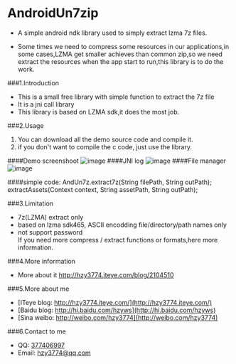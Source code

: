 AndroidUn7zip
==================

* A simple android ndk library used to simply extract lzma 7z files.<br>

* Some times we need to compress some resources in our applications,in some cases,LZMA 
 get smaller achieves than common zip,so we need extract the resources when the app 
start to run,this library is to do the work.<br>

###1.Introduction
* This is a small free library with simple function to extract the 7z file
* It is a jni call library
* This library is based on LZMA sdk,it does the most job.

###2.Usage

1. You can download all the demo source code and compile it.<br>
2. if you don't want to compile the c code, just use the library.

####Demo screenshoot
![image](https://raw.githubusercontent.com/hzy3774/AndroidUn7zip/master/images/screen.gif)
####JNI log
![image](https://raw.githubusercontent.com/hzy3774/AndroidUn7zip/master/images/jnilog.png)
####File manager
![image](https://raw.githubusercontent.com/hzy3774/AndroidUn7zip/master/images/file.png)

####simple code:
    AndUn7z.extract7z(String filePath, String outPath);
    extractAssets(Context context, String assetPath, String outPath);

###3.Limitation
* 7z(LZMA) extract only
* based on lzma sdk465, ASCII encodding file/directory/path names only
* not support password<br>
If you need more compress / extract functions or formats,here more information.

###4.More information
* More about it http://hzy3774.iteye.com/blog/2104510 <br>

###5.More about me
* [ITeye blog: http://hzy3774.iteye.com/](http://hzy3774.iteye.com/)
* [Baidu blog: http://hi.baidu.com/hzyws](http://hi.baidu.com/hzyws)
* [Sina weibo: http://weibo.com/hzy3774](http://weibo.com/hzy3774)

###6.Contact to me
* QQ: [377406997](http://wpa.qq.com/msgrd?v=3&uin=377406997&site=qq&menu=yes)
* Email: [hzy3774@qq.com](mailto:hzy3774@qq.com)



